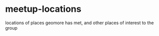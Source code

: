 meetup-locations
================

locations of places geomore has met, and other places of interest to the group
